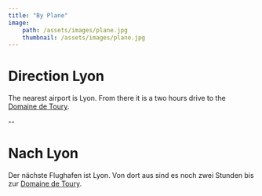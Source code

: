 ```yaml
---
title: "By Plane"
image:
    path: /assets/images/plane.jpg
    thumbnail: /assets/images/plane.jpg
---
```


# Direction Lyon

The nearest airport is Lyon. From there it is a two hours drive to the [Domaine de Toury](_location/domaine.md).

--

# Nach Lyon

Der nächste Flughafen ist Lyon. Von dort aus sind es noch zwei Stunden bis zur [Domaine de Toury](_location/domaine.md).